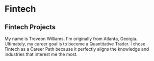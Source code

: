 # Fintech #
## Fintech Projects ##
My name is Treveon Williams. I'm originally from Atlanta, Georgia.
Ultimately, my career goal is to become a Quantitative Trader. 
I chose Fintech as a Career Path because it perfectly aligns the knowledge and industries that interest me the most. 
